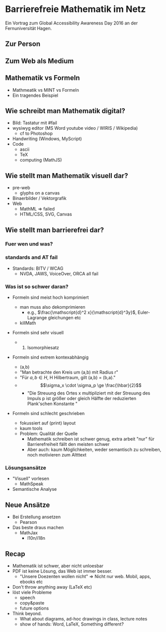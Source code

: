 # Barrierefreie Mathematik im Netz

Ein Vortrag zum Global Accessibility Awareness Day 2016 an der Fernuniversität Hagen.

## Zur Person

## Zum Web als Medium

## Mathematik vs Formeln

* Mathmeatik vs MINT vs Formeln
* Ein tragendes Beispiel

## Wie schreibt man Mathematik digital?

* Bild: Tastatur mit #fail
* wysiwyg editor (MS Word youtube video / WIRIS / Wikipedia)
  * cf to Photoshop
* Handwriting (Windows, MyScript)
* Code
  * ascii
  * TeX
  * computing (MathJS)

## Wie stellt man Mathematik visuell dar?

* pre-web
  * glyphs on a canvas
* Binaerbilder / Vektorgrafik
* Web
  * MathML => failed
  * HTML/CSS, SVG, Canvas

## Wie stellt man barrierefrei dar?

### Fuer wen und was?

### standards and AT fail

* Standards: BITV / WCAG
  * NVDA, JAWS, VoiceOver, ORCA all fail

### Was ist so schwer daran?

* Formeln sind meist hoch komprimiert
  * man muss also dekomprimieren
    * e.g., $\frac{\mathscript{d}^2 x}{\mathscript{d}^3y}$, Euler-Lagrange gleichungen etc
  * killMath
* Formeln sind sehr visuell
  * 1. Isomorphiesatz
* Formeln sind extrem kontexabhängig
  * (a,b)
  * "Man betrachte den Kreis um (a,b) mit Radius r"
  * "Für $a, b \in H$, H  Hilbertraum, gilt  (a,b) = (b,a)."
  * $$\sigma_x \cdot \sigma_p \ge \frac{\hbar}{2}$$
    * "Die Streuung des Ortes x multipliziert mit der Streuung des Impuls p ist größer oder gleich Hälfte der reduzierten Plank'schen Konstante "

* Formeln sind schlecht geschrieben
  * fokussiert auf (print) layout
  * kaum tools
  * Problem: Qualität der Quelle
    * Mathematik schreiben ist schwer genug, extra arbeit "nur" für Barrierefreiheit fällt den meisten schwer
    * Aber auch: kaum Möglichkeiten, weder semantisch zu schreiben, noch motivieren zum Altttext

### Lösungsansätze

* "Visuell" vorlesen
  * MathSpeak
* Semantische Analyse


## Neue Ansätze

* Bei Erstellung ansetzen
  * Pearson
* Das beste draus machen
  * MathJax
    * l10n/i18n


## Recap

* Mathematik ist schwer, aber nicht unloesbar
* PDF ist keine Lösung, das Web ist immer besser.
  * "Unsere Doezenten wollen nicht" => Nicht nur web. Mobil, apps, ebooks etc
* Don't throw anything away (LaTeX etc)
 * löst viele Probleme
   * speech
   * copy&paste
   * future options
* Think beyond.
  * What about diagrams, ad-hoc drawings in class, lecture notes
  * show of hands: Word, LaTeX, Something different?
